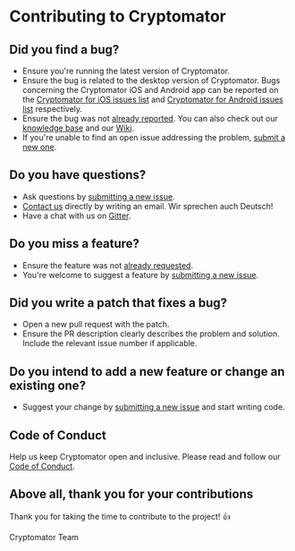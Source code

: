 # Contributing to Cryptomator

## Did you find a bug?

- Ensure you're running the latest version of Cryptomator.
- Ensure the bug is related to the desktop version of Cryptomator. Bugs concerning the Cryptomator iOS and Android app can be reported on the [Cryptomator for iOS issues list](https://github.com/cryptomator/cryptomator-ios/issues) and [Cryptomator for Android issues list](https://github.com/cryptomator/cryptomator-android/issues) respectively.
- Ensure the bug was not [already reported](https://github.com/cryptomator/cryptomator/issues). You can also check out our [knowledge base](https://cryptomator.freshdesk.com/support/solutions) and our [Wiki](https://github.com/cryptomator/cryptomator/wiki).
- If you're unable to find an open issue addressing the problem, [submit a new one](https://github.com/cryptomator/cryptomator/issues/new).

## Do you have questions?

- Ask questions by [submitting a new issue](https://github.com/cryptomator/cryptomator/issues/new).
- [Contact us](https://cryptomator.org/contact/) directly by writing an email. Wir sprechen auch Deutsch!
- Have a chat with us on [Gitter](https://gitter.im/cryptomator/cryptomator).

## Do you miss a feature?

- Ensure the feature was not [already requested](https://github.com/cryptomator/cryptomator/issues).
- You're welcome to suggest a feature by [submitting a new issue](https://github.com/cryptomator/cryptomator/issues/new).

## Did you write a patch that fixes a bug?

- Open a new pull request with the patch.
- Ensure the PR description clearly describes the problem and solution. Include the relevant issue number if applicable.

## Do you intend to add a new feature or change an existing one?

- Suggest your change by [submitting a new issue](https://github.com/cryptomator/cryptomator/issues/new) and start writing code.

## Code of Conduct

Help us keep Cryptomator open and inclusive. Please read and follow our [Code of Conduct](https://github.com/cryptomator/cryptomator/blob/master/CODE_OF_CONDUCT.md).

## Above all, thank you for your contributions

Thank you for taking the time to contribute to the project! :+1:

Cryptomator Team
